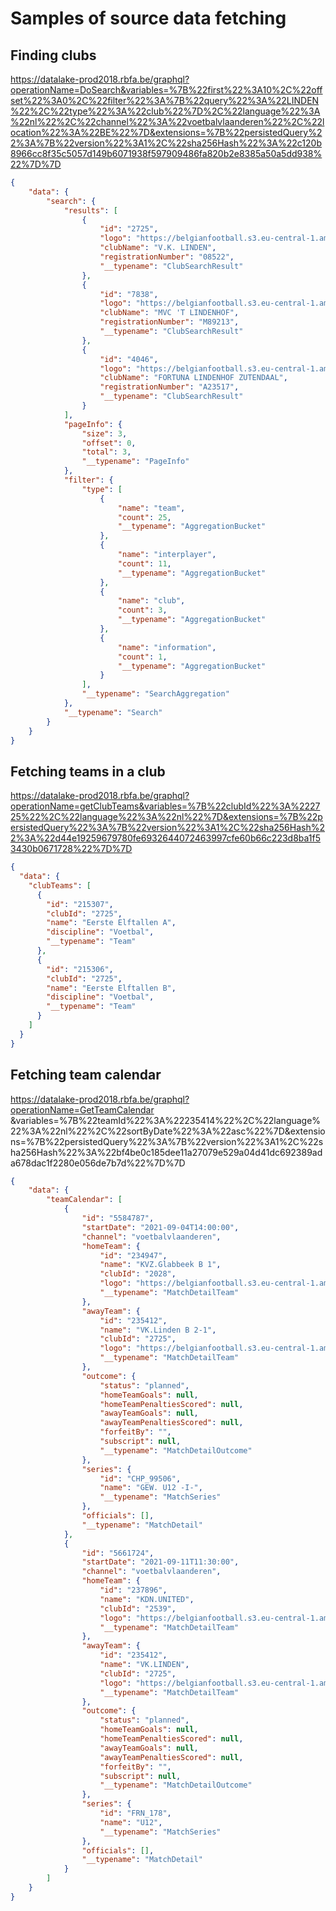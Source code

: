 # Samples of source data fetching

## Finding clubs

https://datalake-prod2018.rbfa.be/graphql?operationName=DoSearch&variables=%7B%22first%22%3A10%2C%22offset%22%3A0%2C%22filter%22%3A%7B%22query%22%3A%22LINDEN%22%2C%22type%22%3A%22club%22%7D%2C%22language%22%3A%22nl%22%2C%22channel%22%3A%22voetbalvlaanderen%22%2C%22location%22%3A%22BE%22%7D&extensions=%7B%22persistedQuery%22%3A%7B%22version%22%3A1%2C%22sha256Hash%22%3A%22c120b8966cc8f35c5057d149b6071938f597909486fa820b2e8385a50a5dd938%22%7D%7D


```json
{
    "data": {
        "search": {
            "results": [
                {
                    "id": "2725",
                    "logo": "https://belgianfootball.s3.eu-central-1.amazonaws.com/s3fs-public/rbfa/img/logos/clubs/08522.jpg",
                    "clubName": "V.K. LINDEN",
                    "registrationNumber": "08522",
                    "__typename": "ClubSearchResult"
                },
                {
                    "id": "7838",
                    "logo": "https://belgianfootball.s3.eu-central-1.amazonaws.com/s3fs-public/rbfa/img/logos/clubs/no_logo.jpg",
                    "clubName": "MVC 'T LINDENHOF",
                    "registrationNumber": "M89213",
                    "__typename": "ClubSearchResult"
                },
                {
                    "id": "4046",
                    "logo": "https://belgianfootball.s3.eu-central-1.amazonaws.com/s3fs-public/rbfa/img/logos/clubs/23517.jpg",
                    "clubName": "FORTUNA LINDENHOF ZUTENDAAL",
                    "registrationNumber": "A23517",
                    "__typename": "ClubSearchResult"
                }
            ],
            "pageInfo": {
                "size": 3,
                "offset": 0,
                "total": 3,
                "__typename": "PageInfo"
            },
            "filter": {
                "type": [
                    {
                        "name": "team",
                        "count": 25,
                        "__typename": "AggregationBucket"
                    },
                    {
                        "name": "interplayer",
                        "count": 11,
                        "__typename": "AggregationBucket"
                    },
                    {
                        "name": "club",
                        "count": 3,
                        "__typename": "AggregationBucket"
                    },
                    {
                        "name": "information",
                        "count": 1,
                        "__typename": "AggregationBucket"
                    }
                ],
                "__typename": "SearchAggregation"
            },
            "__typename": "Search"
        }
    }
}
```

## Fetching teams in a club
https://datalake-prod2018.rbfa.be/graphql?operationName=getClubTeams&variables=%7B%22clubId%22%3A%222725%22%2C%22language%22%3A%22nl%22%7D&extensions=%7B%22persistedQuery%22%3A%7B%22version%22%3A1%2C%22sha256Hash%22%3A%22d44e19259679780fe6932644072463997cfe60b66c223d8ba1f53430b0671728%22%7D%7D


```json
{
  "data": {
    "clubTeams": [
      {
        "id": "215307",
        "clubId": "2725",
        "name": "Eerste Elftallen A",
        "discipline": "Voetbal",
        "__typename": "Team"
      },
      {
        "id": "215306",
        "clubId": "2725",
        "name": "Eerste Elftallen B",
        "discipline": "Voetbal",
        "__typename": "Team"
      }
    ]
  }
}
```

## Fetching team calendar

https://datalake-prod2018.rbfa.be/graphql?operationName=GetTeamCalendar
&variables=%7B%22teamId%22%3A%22235414%22%2C%22language%22%3A%22nl%22%2C%22sortByDate%22%3A%22asc%22%7D&extensions=%7B%22persistedQuery%22%3A%7B%22version%22%3A1%2C%22sha256Hash%22%3A%22bf4be0c185dee11a27079e529a04d41dc692389ada678dac1f2280e056de7b7d%22%7D%7D


```json
{
    "data": {
        "teamCalendar": [
            {
                "id": "5584787",
                "startDate": "2021-09-04T14:00:00",
                "channel": "voetbalvlaanderen",
                "homeTeam": {
                    "id": "234947",
                    "name": "KVZ.Glabbeek B 1",
                    "clubId": "2028",
                    "logo": "https://belgianfootball.s3.eu-central-1.amazonaws.com/s3fs-public/rbfa/img/logos/clubs/05806.jpg",
                    "__typename": "MatchDetailTeam"
                },
                "awayTeam": {
                    "id": "235412",
                    "name": "VK.Linden B 2-1",
                    "clubId": "2725",
                    "logo": "https://belgianfootball.s3.eu-central-1.amazonaws.com/s3fs-public/rbfa/img/logos/clubs/08522.jpg",
                    "__typename": "MatchDetailTeam"
                },
                "outcome": {
                    "status": "planned",
                    "homeTeamGoals": null,
                    "homeTeamPenaltiesScored": null,
                    "awayTeamGoals": null,
                    "awayTeamPenaltiesScored": null,
                    "forfeitBy": "",
                    "subscript": null,
                    "__typename": "MatchDetailOutcome"
                },
                "series": {
                    "id": "CHP_99506",
                    "name": "GEW. U12 -I-",
                    "__typename": "MatchSeries"
                },
                "officials": [],
                "__typename": "MatchDetail"
            },
            {
                "id": "5661724",
                "startDate": "2021-09-11T11:30:00",
                "channel": "voetbalvlaanderen",
                "homeTeam": {
                    "id": "237896",
                    "name": "KDN.UNITED",
                    "clubId": "2539",
                    "logo": "https://belgianfootball.s3.eu-central-1.amazonaws.com/s3fs-public/rbfa/img/logos/clubs/07758.jpg",
                    "__typename": "MatchDetailTeam"
                },
                "awayTeam": {
                    "id": "235412",
                    "name": "VK.LINDEN",
                    "clubId": "2725",
                    "logo": "https://belgianfootball.s3.eu-central-1.amazonaws.com/s3fs-public/rbfa/img/logos/clubs/08522.jpg",
                    "__typename": "MatchDetailTeam"
                },
                "outcome": {
                    "status": "planned",
                    "homeTeamGoals": null,
                    "homeTeamPenaltiesScored": null,
                    "awayTeamGoals": null,
                    "awayTeamPenaltiesScored": null,
                    "forfeitBy": "",
                    "subscript": null,
                    "__typename": "MatchDetailOutcome"
                },
                "series": {
                    "id": "FRN_178",
                    "name": "U12",
                    "__typename": "MatchSeries"
                },
                "officials": [],
                "__typename": "MatchDetail"
            }
        ]
    }
}
```